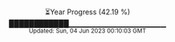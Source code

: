 <p align="center">
⏳Year Progress (42.19 %) <br>
████████████▁▁▁▁▁▁▁▁▁▁▁▁▁▁▁▁▁▁ <br>
<sub>Updated: Sun, 04 Jun 2023 00:10:03 GMT</sub>
</p>

